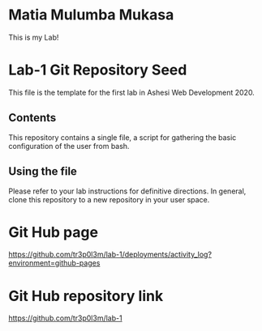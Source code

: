# Matia Mulumba Mukasa

This is my Lab!
# Lab-1 Git Repository Seed

This file is the template for the first lab in Ashesi Web Development 2020.

## Contents

This repository contains a single file, a script for gathering the basic configuration of the user from bash.

## Using the file

Please refer to your lab instructions for definitive directions. In general, clone this repository to a new repository in your user space.

# Git Hub page
https://github.com/tr3p0l3m/lab-1/deployments/activity_log?environment=github-pages

# Git Hub repository link
https://github.com/tr3p0l3m/lab-1